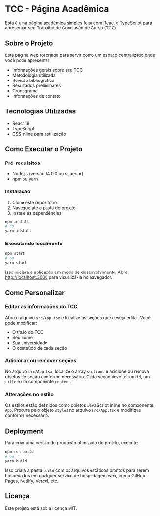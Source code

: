 # TCC - Página Acadêmica

Esta é uma página acadêmica simples feita com React e TypeScript para apresentar seu Trabalho de Conclusão de Curso (TCC).

## Sobre o Projeto

Esta página web foi criada para servir como um espaço centralizado onde você pode apresentar:

- Informações gerais sobre seu TCC
- Metodologia utilizada
- Revisão bibliográfica
- Resultados preliminares
- Cronograma
- Informações de contato

## Tecnologias Utilizadas

- React 18
- TypeScript
- CSS inline para estilização

## Como Executar o Projeto

### Pré-requisitos

- Node.js (versão 14.0.0 ou superior)
- npm ou yarn

### Instalação

1. Clone este repositório
2. Navegue até a pasta do projeto
3. Instale as dependências:

```bash
npm install
# ou
yarn install
```

### Executando localmente

```bash
npm start
# ou
yarn start
```

Isso iniciará a aplicação em modo de desenvolvimento. Abra [http://localhost:3000](http://localhost:3000) para visualizá-la no navegador.

## Como Personalizar

### Editar as informações do TCC

Abra o arquivo `src/App.tsx` e localize as seções que deseja editar. Você pode modificar:

- O título do TCC
- Seu nome
- Sua universidade
- O conteúdo de cada seção

### Adicionar ou remover seções

No arquivo `src/App.tsx`, localize o array `sections` e adicione ou remova objetos de seção conforme necessário. Cada seção deve ter um `id`, um `title` e um componente `content`.

### Alterações no estilo

Os estilos estão definidos como objetos JavaScript inline no componente `App`. Procure pelo objeto `styles` no arquivo `src/App.tsx` e modifique conforme necessário.

## Deployment

Para criar uma versão de produção otimizada do projeto, execute:

```bash
npm run build
# ou
yarn build
```

Isso criará a pasta `build` com os arquivos estáticos prontos para serem hospedados em qualquer serviço de hospedagem web, como GitHub Pages, Netlify, Vercel, etc.

## Licença

Este projeto está sob a licença MIT.
